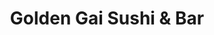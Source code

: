 ---
layout: place
title: Golden Gai Sushi & Bar
permalink: /illinois/chicago/golden-gai-sushi-bar.html
stateAbbr: IL
stateName: Illinois
cityName: Chicago
seo:
  type: restaurant
  links: https://goldengaisushi.com/
place_id: ChIJ2U3I83wtDogR_sLDQFzQa8U
photos:
  - name: >-
      places/ChIJ2U3I83wtDogR_sLDQFzQa8U/photos/AeeoHcIy3ke2kab4FU5hm4HnE_DNjCyucYIcYnyyAtWUUfe-dwBcwWSMwvz-YQPWZENcx-BXQAZ1P9FYXsMzdfS90wWJP0OOPLPqdEZ-FWdp_wvON3P8a3tgdcVJwXuOAqri0CTU0GJHwDpmgQ_UioXVHCWlwIxyio6kbdhGFWvEDRNfc1_gHylo0GiDwgbeShGmHklh46bDt4YgG4TYRiODtVoPoYhyqBHg-NJ3g7Gys8yUBsw6sbpC7qlwSkZTiTd8Bq2Mv-5VWE1hukeYYM9MV5w-vmo5DIkkxnvRV69petmo0Q
    widthPx: 4032
    heightPx: 3024
    authorAttributions:
      - displayName: Golden Gai Sushi & Bar
        uri: https://maps.google.com/maps/contrib/106963403794622480648
        photoUri: >-
          https://lh3.googleusercontent.com/a-/ALV-UjVLv-N44_32ylaGQz47_eiwUggY7VaYvyqD9418fGYV8q82ynk=s100-p-k-no-mo
    flagContentUri: >-
      https://www.google.com/local/imagery/report/?cb_client=maps_api_places.places_api&image_key=!1e10!2sAF1QipPjbuqHaBrxfdCKgf5SS5nP04N05eo1U2ArF_Qg&hl=en-US
    googleMapsUri: >-
      https://www.google.com/maps/place//data=!3m4!1e2!3m2!1sAF1QipPjbuqHaBrxfdCKgf5SS5nP04N05eo1U2ArF_Qg!2e10!4m2!3m1!1s0x880e2d7cf3c84dd9:0xc56bd05c40c3c2fe
  - name: >-
      places/ChIJ2U3I83wtDogR_sLDQFzQa8U/photos/AeeoHcIpKGhDd9NHZ5GAsbCGuOinQEAsDU6P6gupngbLqGGwfuaXUdKm5n7_5TzLpp6njfgEbJXPmKIyZROtoSVneMe5c2FeCbsVLJ-tbpsPFryN4dnQxHxViXuYZYfcDBHUSzGWVPz1mUnZZvWlcOS7ZBBsGk_SjAfd2M4IXbQdZrHziPDd_zEV20eOrQ6qt0KilHXStlQPKtEXpE6gfGxy4HKcBNaHwfBwJE3KNlyh2UF-NyF5x5X59VnORQ_i6Se0mWZQoVQWGkF6qnfMRWg-vV92tluEZrudXmTQnENSSwdDwA
    widthPx: 1301
    heightPx: 976
    authorAttributions:
      - displayName: Golden Gai Sushi & Bar
        uri: https://maps.google.com/maps/contrib/106963403794622480648
        photoUri: >-
          https://lh3.googleusercontent.com/a-/ALV-UjVLv-N44_32ylaGQz47_eiwUggY7VaYvyqD9418fGYV8q82ynk=s100-p-k-no-mo
    flagContentUri: >-
      https://www.google.com/local/imagery/report/?cb_client=maps_api_places.places_api&image_key=!1e10!2sAF1QipNQMRAOqL-57Zce_8pAAlT0uR-ZQyDHN-LCoCsp&hl=en-US
    googleMapsUri: >-
      https://www.google.com/maps/place//data=!3m4!1e2!3m2!1sAF1QipNQMRAOqL-57Zce_8pAAlT0uR-ZQyDHN-LCoCsp!2e10!4m2!3m1!1s0x880e2d7cf3c84dd9:0xc56bd05c40c3c2fe
  - name: >-
      places/ChIJ2U3I83wtDogR_sLDQFzQa8U/photos/AeeoHcKrwSpcR4muqpF0vchU0i7Al2tiiaTZQjkZdcAGyuQa1Z6Xko31uwfVVVYYNU0a9H4Ham1-dg5zBMDhKYGWxjgj--hXytl8m6mEaao-CGTGxe5JzFvsZwCTxcmMqCxxgxgj2DYRGD2c76OnzORuFtTp0dEBvKQEyivs6LoRI1_aW9kOwVty9P3_YRHsYaW_GkrL4sbsR53IGtRtaGItSQniknckc0JOrh4nNYCx1HmEM8lPu_yj4sSimBiUkFpSxeg58GuNU-vU2-vc-dWh1aBTTfiFs4jWiBn7Y36Eaaljew
    widthPx: 1745
    heightPx: 1745
    authorAttributions:
      - displayName: Golden Gai Sushi & Bar
        uri: https://maps.google.com/maps/contrib/106963403794622480648
        photoUri: >-
          https://lh3.googleusercontent.com/a-/ALV-UjVLv-N44_32ylaGQz47_eiwUggY7VaYvyqD9418fGYV8q82ynk=s100-p-k-no-mo
    flagContentUri: >-
      https://www.google.com/local/imagery/report/?cb_client=maps_api_places.places_api&image_key=!1e10!2sAF1QipMGvkgkG5yFK6wJHQ4ZVCBWwwQJ8sHkBq3AiFeJ&hl=en-US
    googleMapsUri: >-
      https://www.google.com/maps/place//data=!3m4!1e2!3m2!1sAF1QipMGvkgkG5yFK6wJHQ4ZVCBWwwQJ8sHkBq3AiFeJ!2e10!4m2!3m1!1s0x880e2d7cf3c84dd9:0xc56bd05c40c3c2fe
  - name: >-
      places/ChIJ2U3I83wtDogR_sLDQFzQa8U/photos/AeeoHcK-lR21-j5e7NiJPle8x1GzIi2647HGJoQPByEZU9AfQuq2rr9CSt-4UephwdXdMC_01_82Yun1G-1Lk4_MxxgIeiiYhbXom-AyH5ehg84gAupePro2FOzef9ZCy-Smd9qcs2ZwM7YQBt6ofDqGwhjhb6I_510YzeNGNBGdEc-j6Px-PuekYcHbBPDuflGQu0y9rjOoNNz_eOXhGTV2xTXIeY0ljy5AHAtnq0nDaTqXcZrukcJ_NeQ_O87cx0ZthJWh1Yyc4k5t5-JIREBTTbAygkaDQxd8biSvG-OmSolfJRdPcz2c7DOja1Qz_e_d1q4-fYUD-YRfSsgYvqfNt21vre3bl_614y7_7ITF5oR8d0aAUT_e5gIeX-DNCrUX5qv_lpI6_3oit6l2iynfMBAYWQLy4Tnj_puRdIb-DKQddw
    widthPx: 4000
    heightPx: 3000
    authorAttributions:
      - displayName: Fela Cerda
        uri: https://maps.google.com/maps/contrib/103967409260982035431
        photoUri: >-
          https://lh3.googleusercontent.com/a-/ALV-UjWLkYGGccD8epXuZ5zdvJPx9nP45V73-lnQkth15UGYoLKM9bm7zg=s100-p-k-no-mo
    flagContentUri: >-
      https://www.google.com/local/imagery/report/?cb_client=maps_api_places.places_api&image_key=!1e10!2sCIHM0ogKEICAgMCQsarWPw&hl=en-US
    googleMapsUri: >-
      https://www.google.com/maps/place//data=!3m4!1e2!3m2!1sCIHM0ogKEICAgMCQsarWPw!2e10!4m2!3m1!1s0x880e2d7cf3c84dd9:0xc56bd05c40c3c2fe
  - name: >-
      places/ChIJ2U3I83wtDogR_sLDQFzQa8U/photos/AeeoHcJpgU12AKI9rMqZXv5k3LiASes9QmgFjPurJf91DMeDm1z__SbsCPuNDkpLGDyleOhAapy-wTkz6u7fV_ck9PxbrLyVPvzBSkTxfU_pWF8-OcjSZpy-uKhDnM398EDRTBYqKfQeS0RFYJOFnlM7flikrRKhDBrd02MGQSrY48mu9_4VodRoagDo-O0RD_D21vPwddh_zhXA5I5SNci7vP59y-KeK6qDO2-ijZ3g-3-Is1aDDzFeUkAQBIdNUaiROQeJaCWdZFaUVhwbUC6fwwwEuSsglSYb0Jqcjty6oSLicw
    widthPx: 4032
    heightPx: 3024
    authorAttributions:
      - displayName: Golden Gai Sushi & Bar
        uri: https://maps.google.com/maps/contrib/106963403794622480648
        photoUri: >-
          https://lh3.googleusercontent.com/a-/ALV-UjVLv-N44_32ylaGQz47_eiwUggY7VaYvyqD9418fGYV8q82ynk=s100-p-k-no-mo
    flagContentUri: >-
      https://www.google.com/local/imagery/report/?cb_client=maps_api_places.places_api&image_key=!1e10!2sAF1QipPxgs6ZQJlfwoTmRcFwXOD5nIQOxzF88URZBaEv&hl=en-US
    googleMapsUri: >-
      https://www.google.com/maps/place//data=!3m4!1e2!3m2!1sAF1QipPxgs6ZQJlfwoTmRcFwXOD5nIQOxzF88URZBaEv!2e10!4m2!3m1!1s0x880e2d7cf3c84dd9:0xc56bd05c40c3c2fe
  - name: >-
      places/ChIJ2U3I83wtDogR_sLDQFzQa8U/photos/AeeoHcJo7jhyEsh_OBRNiVrnMpcugNmYUKxqnhK7xOz9uijZOtsu16zc4iUMpf4z9WFlvFy1Qv5KbtDfGqcO1NnQR420ZxRSJd0e1wcr_6O8VuErbfvk0feyu4dNrX-ltEMAu3KgDxrteKbvteSqefYHmnshvF7Pic-zHejY0hHppBNjRHFVj9iPhEX5CLaXiQ9pOYu3c9owCHgx29qmBLzLa6YAywkcT4QX7CV3wEsbrHJqoIFn11l6qS3ZMvYZF5-v7GWBlnlTBaR8CSu_Th7KTbuYo9NBrHJP8OE-egGtAUcYmnalUTgN2lcSF8YpuCJMLbHUx8WgSH77SlV-zRcfdxhrXZyF6wh7B4CoH5BlbqWamnaAnnpUYYPrdGIxL_YU-7UVSPZmvhWr-LU3zKzYCRkheriY2TBNB5FlKEseQoA
    widthPx: 4032
    heightPx: 3024
    authorAttributions:
      - displayName: Rene M Paccha
        uri: https://maps.google.com/maps/contrib/102625098105769256092
        photoUri: >-
          https://lh3.googleusercontent.com/a-/ALV-UjXjCH_unp3qr6FncmxnmlCm-rTlP2ATyH89jZbnh98Ken90gqMG=s100-p-k-no-mo
    flagContentUri: >-
      https://www.google.com/local/imagery/report/?cb_client=maps_api_places.places_api&image_key=!1e10!2sCIHM0ogKEICAgID6l_TZXQ&hl=en-US
    googleMapsUri: >-
      https://www.google.com/maps/place//data=!3m4!1e2!3m2!1sCIHM0ogKEICAgID6l_TZXQ!2e10!4m2!3m1!1s0x880e2d7cf3c84dd9:0xc56bd05c40c3c2fe
  - name: >-
      places/ChIJ2U3I83wtDogR_sLDQFzQa8U/photos/AeeoHcIABPAYmPMbW1ZC5RLO2zt6WZ1joDo6Qzk_NAsH1w2-34egaFU5uUzahKeGo2L7XBag_BGGBAE0o1Gc60m15OmYhi9mYPvIKbrhWxuZy0iEBvW3mO--6Wmu6Zy_Ua_eY_6hQ6LrA3hakWAV4Y_ZwmLw6DZuJLZOAywyBvG8pONhORyV72BHjP3d3xW0iRkbQFNJwuZXrupX3QDF5YGkaSUVS5ANG0gY6a0r5KXwtXKVWO7g_XQpy2QIFUwbi4zlzs9iDATLlTRQLkrZ8Svk0_pLUAMNQtsIMpgEIwIPc6h0jeZnXwGOfFMIOyVcUdm8w7hr6jFhpKWLfQikCOA_3Lizi5vbLNDym8FxgUIbh4DMevRYmtJp9sGtYWczbADP_zAzzEYtyQ9lSCYF2fM1tY8z-CqQoN2SCYPKOqum6LIhuxg
    widthPx: 1440
    heightPx: 1440
    authorAttributions:
      - displayName: Nestor Machuca
        uri: https://maps.google.com/maps/contrib/117176563172088443491
        photoUri: >-
          https://lh3.googleusercontent.com/a-/ALV-UjXYuuZsTs_7YQJ_Wy9hjZnvYUNPS5nqHSGKH8zuhPsdmQRXQnRqMg=s100-p-k-no-mo
    flagContentUri: >-
      https://www.google.com/local/imagery/report/?cb_client=maps_api_places.places_api&image_key=!1e10!2sCIHM0ogKEICAgICR_NGE2AE&hl=en-US
    googleMapsUri: >-
      https://www.google.com/maps/place//data=!3m4!1e2!3m2!1sCIHM0ogKEICAgICR_NGE2AE!2e10!4m2!3m1!1s0x880e2d7cf3c84dd9:0xc56bd05c40c3c2fe
  - name: >-
      places/ChIJ2U3I83wtDogR_sLDQFzQa8U/photos/AeeoHcLx790fXh3lnsyEuE-OrmW8vdLWwFtMfb3-BEnGiInGgtLoR2UEMOm5F9oyjPQXPRfJ_Q4AIlA8YFR9i5mD557Z3sFk46nUoNnjwRASCvCPBhsxSGf8nAtV9OrrbmBuZkwlUAFmV5g8M2q0e1lflGS1GpYTLEg5xZSVVIbIIiL-uuCNbovmIIrv2yuGi90wSY4V4KQo7_YoraL3HAhDrD8wFEAA9VHhiV7Ybo5J8l8H1T8BvQ0BXIryjPvLhN86h9iKRxeNTYaqXfx9S3fg18ePSTsRT0I63XRdyP_TrBBPYCG_iXaFNrtwS0zRhML25qToyAdAhRMBVHY-mkRO9h0JKju57c_S-dblb2S0zLueNIA0nCAY8Wm7i12JE2b3FHgbIqC2YLUn4ZopERxXlcJrillNASCnAjx3xa7eDrRpfg
    widthPx: 3024
    heightPx: 4032
    authorAttributions:
      - displayName: Bryce B
        uri: https://maps.google.com/maps/contrib/104187051649492730400
        photoUri: >-
          https://lh3.googleusercontent.com/a/ACg8ocJ9oEXicO61iYBwke3kgOjLDNFsY7oDPaOMHs2O46oxA0iOvwKJ=s100-p-k-no-mo
    flagContentUri: >-
      https://www.google.com/local/imagery/report/?cb_client=maps_api_places.places_api&image_key=!1e10!2sCIHM0ogKEICAgICL1seROg&hl=en-US
    googleMapsUri: >-
      https://www.google.com/maps/place//data=!3m4!1e2!3m2!1sCIHM0ogKEICAgICL1seROg!2e10!4m2!3m1!1s0x880e2d7cf3c84dd9:0xc56bd05c40c3c2fe
  - name: >-
      places/ChIJ2U3I83wtDogR_sLDQFzQa8U/photos/AeeoHcK3O29j0PTTsulLzBb-ME_CuAeDqkrDSv7XYNUwl5Jzd2QfjO_J3ZtQFk4MI0TxNHuCVb_O5y7IcBB6Jnmk6-H6LdAeZ5ocQ6tnw73c3hrXQH8BrTqWTW1ED7Jn0b-3nsJzr56MAxmsJ1D5yQMhduS-VYs3KKOyndClDc9cN-yhRJkJiiGGj_qWgIOP9g7f8R_IphwJZLvaOjGVtxTfIeL3Fl8jkZtbbolxPxKaexDQRedZhMz-J56pMMsS_rIkOJ1o_QpDGfC3Y_S4QFgUaQKEnlxQeWenV46OQPVUKFpykw
    widthPx: 4032
    heightPx: 3024
    authorAttributions:
      - displayName: Golden Gai Sushi & Bar
        uri: https://maps.google.com/maps/contrib/106963403794622480648
        photoUri: >-
          https://lh3.googleusercontent.com/a-/ALV-UjVLv-N44_32ylaGQz47_eiwUggY7VaYvyqD9418fGYV8q82ynk=s100-p-k-no-mo
    flagContentUri: >-
      https://www.google.com/local/imagery/report/?cb_client=maps_api_places.places_api&image_key=!1e10!2sAF1QipNcKFGTaiqZbXVd4dWy236hwmlq7lmOomV9ECc1&hl=en-US
    googleMapsUri: >-
      https://www.google.com/maps/place//data=!3m4!1e2!3m2!1sAF1QipNcKFGTaiqZbXVd4dWy236hwmlq7lmOomV9ECc1!2e10!4m2!3m1!1s0x880e2d7cf3c84dd9:0xc56bd05c40c3c2fe
  - name: >-
      places/ChIJ2U3I83wtDogR_sLDQFzQa8U/photos/AeeoHcIzZ1sVVTQUiBfgAy72LOMAIv_41gFV6Jhq6BRhtln0HMn9FReM_P0FmJJzijx46LTsc-hZm46IjQmzcyaFJwX02jx_HeGfaaff1KNXa_Gxg2K50mZYk5uvtHyw3yLjraATpztmR6TnhuA4aDHQVAwXNme9g6U7EgILd5gNVh5wXNh87HhNmT8zLZtdfbNvetVjnj_ksYgNs7mJ2JveJ6_S0KUft1Ss6M_TMZFwMZa-noub77c5M6QkRaHszh8gQfW_XhJnnYzHeHOIQNjJGiUaR5xMQEhfzdZooSJ5rpdIvA
    widthPx: 3024
    heightPx: 4032
    authorAttributions:
      - displayName: Golden Gai Sushi & Bar
        uri: https://maps.google.com/maps/contrib/106963403794622480648
        photoUri: >-
          https://lh3.googleusercontent.com/a-/ALV-UjVLv-N44_32ylaGQz47_eiwUggY7VaYvyqD9418fGYV8q82ynk=s100-p-k-no-mo
    flagContentUri: >-
      https://www.google.com/local/imagery/report/?cb_client=maps_api_places.places_api&image_key=!1e10!2sAF1QipM2yiJ0tXINiL_ljbGq9QsMrcps4sAHYF_-BVKA&hl=en-US
    googleMapsUri: >-
      https://www.google.com/maps/place//data=!3m4!1e2!3m2!1sAF1QipM2yiJ0tXINiL_ljbGq9QsMrcps4sAHYF_-BVKA!2e10!4m2!3m1!1s0x880e2d7cf3c84dd9:0xc56bd05c40c3c2fe
address: 1144 W 18th St, Chicago, IL 60608, USA
street: 1144 W 18th St
city: Chicago
state: IL
zip: '60608'
country: USA
neighborhood: Lower West Side
latitude: '41.858174'
longitude: '-87.655242'
accessibility_options:
  wheelchairAccessibleRestroom: true
  wheelchairAccessibleSeating: true
business_status: OPERATIONAL
name: Golden Gai Sushi & Bar
google_maps_links:
  directionsUri: >-
    https://www.google.com/maps/dir//''/data=!4m7!4m6!1m1!4e2!1m2!1m1!1s0x880e2d7cf3c84dd9:0xc56bd05c40c3c2fe!3e0
  placeUri: https://maps.google.com/?cid=14225692942621983486
  writeAReviewUri: >-
    https://www.google.com/maps/place//data=!4m3!3m2!1s0x880e2d7cf3c84dd9:0xc56bd05c40c3c2fe!12e1
  reviewsUri: >-
    https://www.google.com/maps/place//data=!4m4!3m3!1s0x880e2d7cf3c84dd9:0xc56bd05c40c3c2fe!9m1!1b1
  photosUri: >-
    https://www.google.com/maps/place//data=!4m3!3m2!1s0x880e2d7cf3c84dd9:0xc56bd05c40c3c2fe!10e5
primary_type: Sushi Restaurant
opening_hours:
  regular: null
  current: null
secondary_opening_hours:
  regular:
    weekdayDescriptions: null
    type: null
  current:
    weekdayDescriptions: null
    type: null
phone: (312) 366-2996
price_level: null
price_range: null
rating: '4.2'
rating_count: 0
website: https://goldengaisushi.com/
description: >-
  Discover Golden Gai Sushi in Chicago$$$Golden Gai Sushi & Bar in Chicago, IL,
  is a standout Japanese dining destination known for its creative specialty
  rolls and a refreshing selection of beverages including beer, sake, wine, and
  cocktails. This sushi restaurant offers a welcoming vibe with fresh
  ingredients that highlight authentic flavors, making it ideal for those
  exploring sushi options in the city. Accessibility features like
  wheelchair-friendly seating ensure a comfortable visit for everyone, while
  dine-in and takeout services add to its appeal for casual meals or gatherings.
  Whether you're searching for top sushi spots nearby, this place combines
  quality cuisine with a relaxed atmosphere to satisfy cravings for Japanese
  favorites.
generative_summary: >-
  Discover Golden Gai Sushi in Chicago$$$Golden Gai Sushi & Bar in Chicago, IL,
  is a standout Japanese dining destination known for its creative specialty
  rolls and a refreshing selection of beverages including beer, sake, wine, and
  cocktails. This sushi restaurant offers a welcoming vibe with fresh
  ingredients that highlight authentic flavors, making it ideal for those
  exploring sushi options in the city. Accessibility features like
  wheelchair-friendly seating ensure a comfortable visit for everyone, while
  dine-in and takeout services add to its appeal for casual meals or gatherings.
  Whether you're searching for top sushi spots nearby, this place combines
  quality cuisine with a relaxed atmosphere to satisfy cravings for Japanese
  favorites.
generative_disclosure: Summarized by AI using the Grok-3-Mini model.
reviews:
  - name: >-
      places/ChIJ2U3I83wtDogR_sLDQFzQa8U/reviews/ChdDSUhNMG9nS0VJQ0FnTUNBdGRHRm9nRRAB
    relativePublishTimeDescription: 2 months ago
    rating: 5
    text:
      text: >-
        My boyfriend and I went for our first time last night and could not have
        had a better experience! I usually stick to a basic California roll but
        our server recommended us her favorite (18th street) and it was
        absolutely delicious.

        Our server, Amy, was the sweetest lady and went above and beyond for us.
        We will definitely be going back soon! 10/10
      languageCode: en
    originalText:
      text: >-
        My boyfriend and I went for our first time last night and could not have
        had a better experience! I usually stick to a basic California roll but
        our server recommended us her favorite (18th street) and it was
        absolutely delicious.

        Our server, Amy, was the sweetest lady and went above and beyond for us.
        We will definitely be going back soon! 10/10
      languageCode: en
    authorAttribution:
      displayName: Jocelyn Hernandez
      uri: https://www.google.com/maps/contrib/107266334525614884621/reviews
      photoUri: >-
        https://lh3.googleusercontent.com/a-/ALV-UjUgdHHD4FoLKPMHDCcrTfO6ff7r5l5BToKMQNW1zx4PL1hSZfU=s128-c0x00000000-cc-rp-mo
    publishTime: '2025-02-02T23:08:32.103258Z'
    flagContentUri: >-
      https://www.google.com/local/review/rap/report?postId=ChdDSUhNMG9nS0VJQ0FnTUNBdGRHRm9nRRAB&d=17924085&t=1
    googleMapsUri: >-
      https://www.google.com/maps/reviews/data=!4m6!14m5!1m4!2m3!1sChdDSUhNMG9nS0VJQ0FnTUNBdGRHRm9nRRAB!2m1!1s0x880e2d7cf3c84dd9:0xc56bd05c40c3c2fe
  - name: >-
      places/ChIJ2U3I83wtDogR_sLDQFzQa8U/reviews/ChdDSUhNMG9nS0VJQ0FnTUR3MDdmUmtBRRAB
    relativePublishTimeDescription: 2 weeks ago
    rating: 5
    text:
      text: >-
        Visiting some friends like Chef Paul and his team. A good menu and a
        variety of food, all you can eat, a good option to enjoy with friends. I
        recommend it. Thanks for your attention.
      languageCode: en
    originalText:
      text: >-
        Visiting some friends like Chef Paul and his team. A good menu and a
        variety of food, all you can eat, a good option to enjoy with friends. I
        recommend it. Thanks for your attention.
      languageCode: en
    authorAttribution:
      displayName: nestor machuca
      uri: https://www.google.com/maps/contrib/102268846927891516015/reviews
      photoUri: >-
        https://lh3.googleusercontent.com/a-/ALV-UjW3-jXpWfrhc-v4o9M1gPp7AjUrTL70Pr7Sy9lNU2KvrC5tIQGU=s128-c0x00000000-cc-rp-mo
    publishTime: '2025-03-28T04:10:13.398376Z'
    flagContentUri: >-
      https://www.google.com/local/review/rap/report?postId=ChdDSUhNMG9nS0VJQ0FnTUR3MDdmUmtBRRAB&d=17924085&t=1
    googleMapsUri: >-
      https://www.google.com/maps/reviews/data=!4m6!14m5!1m4!2m3!1sChdDSUhNMG9nS0VJQ0FnTUR3MDdmUmtBRRAB!2m1!1s0x880e2d7cf3c84dd9:0xc56bd05c40c3c2fe
  - name: >-
      places/ChIJ2U3I83wtDogR_sLDQFzQa8U/reviews/ChdDSUhNMG9nS0VJQ0FnSUQ5ck5ta3pnRRAB
    relativePublishTimeDescription: a year ago
    rating: 5
    text:
      text: >-
        Everything was so good, definitely recommend the hot lips which are very
        similiar to jalapeño poppers & the New Pilsen roll!! Everything was good
        but those were our favs. We also got tempura, gyoza with cheese, spicy
        edamame & the 18th St. roll. Arianna was a great server & the chef was
        super nice! Definitely will be back
      languageCode: en
    originalText:
      text: >-
        Everything was so good, definitely recommend the hot lips which are very
        similiar to jalapeño poppers & the New Pilsen roll!! Everything was good
        but those were our favs. We also got tempura, gyoza with cheese, spicy
        edamame & the 18th St. roll. Arianna was a great server & the chef was
        super nice! Definitely will be back
      languageCode: en
    authorAttribution:
      displayName: Julie V.
      uri: https://www.google.com/maps/contrib/108080077187931522395/reviews
      photoUri: >-
        https://lh3.googleusercontent.com/a/ACg8ocI6DqoPZaAl-fwSDHQhIRky2r9W8aaim_eY6ySjs9Qhw-rjdc0H=s128-c0x00000000-cc-rp-mo-ba3
    publishTime: '2024-03-14T03:44:14.571846Z'
    flagContentUri: >-
      https://www.google.com/local/review/rap/report?postId=ChdDSUhNMG9nS0VJQ0FnSUQ5ck5ta3pnRRAB&d=17924085&t=1
    googleMapsUri: >-
      https://www.google.com/maps/reviews/data=!4m6!14m5!1m4!2m3!1sChdDSUhNMG9nS0VJQ0FnSUQ5ck5ta3pnRRAB!2m1!1s0x880e2d7cf3c84dd9:0xc56bd05c40c3c2fe
  - name: >-
      places/ChIJ2U3I83wtDogR_sLDQFzQa8U/reviews/ChZDSUhNMG9nS0VJQ0FnSURHaDc2ZVJREAE
    relativePublishTimeDescription: 3 years ago
    rating: 4
    text:
      text: >-
        All You Can Eat sushi has come to Pilsen! I was very excited to try this
        place out. They have an a la carte menu, but we opted for the AYCE menu
        instead.


        We started with miso soup, and I also ordered a Garza Old Fashioned. The
        drink was on the pricey side but very good. We ordered six rolls and
        split them between two people:


        - Golden Gai Ebi Roll: my favorite. Delicious but only came with 5
        pieces, which was the smallest roll of what we ordered.


        - California, Mexican, Pretty Woman & spicy shrimp rolls: your typical
        maki rolls with rice on the outside. They were all good but none of them
        particularly stood out to me.


        - Forest Roll:  This roll was by far the most unique one we tried in
        terms of ingredients and presentation. Unfortunately we both disliked
        it. The roll had too much going on with it, and just wasn't that good. I
        would recommend against getting it unless you really like this
        combination of ingredients.


        The AYCE deal came with dessert so we finished with green tea mochi,
        which was very good.


        My favorite part of the visit was the service. Everyone was very
        friendly and helpful, and it really added a lot to the experience. I
        always appreciate experiencing good service, and Golden Gai did a great
        job. The restaurant itself was also very clean and nicely decorated.


        I gave four stars because I felt the sushi was only decent in flavor and
        quality. The individual rolls are kind of pricey for what they are when
        ordering a la carte, but I felt the AYCE deal was well worth the money.
        I definitely want to come back again soon to try some of their other,
        non-sushi foods on the a la carte menu. Overall, a solid spot if you
        want a casual-yet-upscsle spot in Pilsen for sushi.
      languageCode: en
    originalText:
      text: >-
        All You Can Eat sushi has come to Pilsen! I was very excited to try this
        place out. They have an a la carte menu, but we opted for the AYCE menu
        instead.


        We started with miso soup, and I also ordered a Garza Old Fashioned. The
        drink was on the pricey side but very good. We ordered six rolls and
        split them between two people:


        - Golden Gai Ebi Roll: my favorite. Delicious but only came with 5
        pieces, which was the smallest roll of what we ordered.


        - California, Mexican, Pretty Woman & spicy shrimp rolls: your typical
        maki rolls with rice on the outside. They were all good but none of them
        particularly stood out to me.


        - Forest Roll:  This roll was by far the most unique one we tried in
        terms of ingredients and presentation. Unfortunately we both disliked
        it. The roll had too much going on with it, and just wasn't that good. I
        would recommend against getting it unless you really like this
        combination of ingredients.


        The AYCE deal came with dessert so we finished with green tea mochi,
        which was very good.


        My favorite part of the visit was the service. Everyone was very
        friendly and helpful, and it really added a lot to the experience. I
        always appreciate experiencing good service, and Golden Gai did a great
        job. The restaurant itself was also very clean and nicely decorated.


        I gave four stars because I felt the sushi was only decent in flavor and
        quality. The individual rolls are kind of pricey for what they are when
        ordering a la carte, but I felt the AYCE deal was well worth the money.
        I definitely want to come back again soon to try some of their other,
        non-sushi foods on the a la carte menu. Overall, a solid spot if you
        want a casual-yet-upscsle spot in Pilsen for sushi.
      languageCode: en
    authorAttribution:
      displayName: MSF
      uri: https://www.google.com/maps/contrib/105970144884314022647/reviews
      photoUri: >-
        https://lh3.googleusercontent.com/a-/ALV-UjWFfphY1v-JQjc7VVh5YCulS-f8HceVfoicPQvJAq7IBsX1S084Jw=s128-c0x00000000-cc-rp-mo-ba4
    publishTime: '2021-12-11T07:08:23.800999Z'
    flagContentUri: >-
      https://www.google.com/local/review/rap/report?postId=ChZDSUhNMG9nS0VJQ0FnSURHaDc2ZVJREAE&d=17924085&t=1
    googleMapsUri: >-
      https://www.google.com/maps/reviews/data=!4m6!14m5!1m4!2m3!1sChZDSUhNMG9nS0VJQ0FnSURHaDc2ZVJREAE!2m1!1s0x880e2d7cf3c84dd9:0xc56bd05c40c3c2fe
  - name: >-
      places/ChIJ2U3I83wtDogR_sLDQFzQa8U/reviews/ChdDSUhNMG9nS0VJQ0FnTUNnLU52WmxRRRAB
    relativePublishTimeDescription: a month ago
    rating: 5
    text:
      text: >-
        service was amazing! Food was so good with so many sushi options, Every
        single roll was delicious! Drinks are also very good we had the
        margaritas! Definitely recommend
      languageCode: en
    originalText:
      text: >-
        service was amazing! Food was so good with so many sushi options, Every
        single roll was delicious! Drinks are also very good we had the
        margaritas! Definitely recommend
      languageCode: en
    authorAttribution:
      displayName: Isaac torres
      uri: https://www.google.com/maps/contrib/102094827979676641750/reviews
      photoUri: >-
        https://lh3.googleusercontent.com/a-/ALV-UjXA586ipzyyEuccHSWJxuO_Lt2XmeEQ7Qra6MUV739ljJaLYJby=s128-c0x00000000-cc-rp-mo
    publishTime: '2025-02-14T04:03:05.497772Z'
    flagContentUri: >-
      https://www.google.com/local/review/rap/report?postId=ChdDSUhNMG9nS0VJQ0FnTUNnLU52WmxRRRAB&d=17924085&t=1
    googleMapsUri: >-
      https://www.google.com/maps/reviews/data=!4m6!14m5!1m4!2m3!1sChdDSUhNMG9nS0VJQ0FnTUNnLU52WmxRRRAB!2m1!1s0x880e2d7cf3c84dd9:0xc56bd05c40c3c2fe
review_summary: >-
  What Diners Are Buzzing About$$$Folks often rave about the tasty array of
  sushi rolls and drinks that make every visit feel worthwhile, with many
  highlighting the flavorful variety and solid portions. The service stands out
  as friendly and attentive, creating a welcoming environment that keeps guests
  coming back for more. While some mention that not every roll hits the mark for
  personal tastes, the overall experience is praised for its value, especially
  with all-you-can-eat deals and unique flavors. It's a go-to choice for anyone
  hunting for great sushi nearby, offering a casual spot where the positives
  like fresh tastes and fun atmosphere shine through honestly.
review_disclosure: Summarized by AI using the Grok-3-Mini model.
parking_options:
  freeStreetParking: true
  paidStreetParking: true
payment_options:
  acceptsCreditCards: true
  acceptsDebitCards: true
  acceptsCashOnly: false
allow_dogs: null
curbside_pickup: null
delivery: true
dine_in: true
good_for_children: true
good_for_groups: null
good_for_sports: true
live_music: false
menu_for_children: null
outdoor_seating: null
reservable: true
restroom: true
serves_beer: true
serves_breakfast: null
serves_brunch: null
serves_cocktails: true
serves_coffee: null
serves_dinner: true
serves_dessert: true
serves_lunch: true
serves_vegetarian_food: null
serves_wine: true
takeout: true
update_category: pro
places_description: null

---